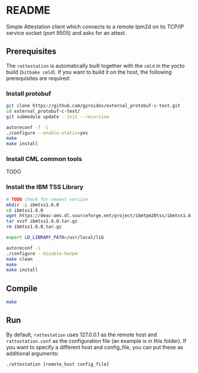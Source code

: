 # README

Simple Attestation client which connects to a remote tpm2d
on its TCP/IP service socket (port 9505) and asks for an attest.

## Prerequisites

The `rattestation` is automatically built together with the `cmld` in the yocto build
(`bitbake cmld`). If you want to build it on the host, the following prerequisites are required:

### Install protobuf

```sh
git clone https://github.com/gyroidos/external_protobuf-c-text.git
cd external_protobuf-c-text/
git submodule update --init --recursive

autoreconf -f -i
./configure --enable-static=yes
make
make install
```

### Install CML common tools

TODO

### Install the IBM TSS Library

```sh
# TODO check for newest version
mkdir -p ibmtss1.6.0
cd ibmtss1.6.0
wget https://deac-ams.dl.sourceforge.net/project/ibmtpm20tss/ibmtss1.6.0.tar.gz
tar xvzf ibmtss1.6.0.tar.gz
rm ibmtss1.6.0.tar.gz

export LD_LIBRARY_PATH=/usr/local/lib

autoreconf -i
./configure --disable-hwtpm
make clean
make
make install
```


## Compile

```sh
make
```

## Run

By default, `rattestation` uses 127.0.0.1 as the remote host and `rattestation.conf` as the
configuration file (an example is in this folder). If you want to specify a different host and
config_file, you can put these as additional arguments:

```sh
./attestation [remote_host config_file]
```